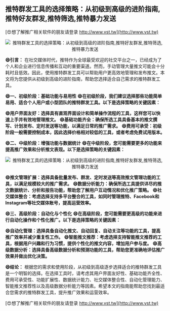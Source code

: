 ## **推特群发工具的选择策略：从初级到高级的进阶指南,推特好友群发,推特筛选,推特暴力发送**

[😍想了解推广相关软件的朋友请登录 http://www.vst.tw](http://www.vst.tw)

 <center><img src="https://vst.tw/MP4/tuiguang/png/4.png" alt="推特群发工具的选择策略：从初级到高级的进阶指南,推特好友群发,推特筛选,推特暴力发送"></center>

**😄引言：**
在社交媒体时代，推特作为全球最受欢迎的社交平台之一，已经成为了个人和企业进行信息传播和互动的重要渠道。然而，手动管理大量推文可能会十分耗时且低效。因此，使用推特群发工具可以帮助用户更高效地管理和发布推文。本文将为您提供从初级到高级的进阶指南，帮助您选择适合自己需求的推特群发工具。

**😄一、初级阶段：基础功能与易用性**
**😄在初级阶段，我们建议选择那些功能简单易用、适合个人用户或小型团队的推特群发工具。以下是选择策略的关键因素：**

**😄用户界面友好：选择具有直观界面设计和简单操作流程的工具，这样您可以快速上手并有效地管理推文。**
**😄基础功能齐全：确保所选工具具备基本的推文撰写、计划发布、定时发送等功能，以满足日常的推广需求。**
**😄费用可承受：初级阶段一般需要控制成本，因此选择价格相对较低的工具，或者考虑免费试用版本。**

**😄二、中级阶段：增强功能与数据统计**
**😄在中级阶段，您可能需要更多的功能来提高推广效果和分析推文表现。以下是选择策略的关键因素：**

 <center><img src="https://vst.tw/MP4/tuiguang/png/8.png" alt="推特群发工具的选择策略：从初级到高级的进阶指南,推特好友群发,推特筛选,推特暴力发送"></center>

**😄推文管理扩展：选择具备批量发布、群发、定时发送等高效推文管理功能的工具，以满足规模较大的推广需求。**
**😄数据分析能力：确保所选工具提供详尽的推文数据统计、分析和报告功能，帮助您了解用户互动情况和优化推广策略。**
**😄社交媒体整合：考虑选择支持多平台整合的工具，如同时管理推特、Facebook和Instagram等社交媒体账号，提高运营效率。**

**😄三、高级阶段：自动化与个性化**
**😄在高级阶段，您可能需要更高级的功能来进行自动化操作和个性化推广。以下是选择策略的关键因素：**

**😄自动化管理：选择具备自动化推文、自动回复、自动关注等功能的工具，提高推广效率并减少重复性工作。**
**😄智能推文推荐：考虑选择支持智能推文推荐的工具，根据用户兴趣和行为习惯，提供个性化的推文内容，增加用户参与度。**
**😄高级数据分析：选择具备高级数据分析和预测功能的工具，帮助您更准确地评估推广效果并做出优化决策。**

**😄结论：**
根据您的需求和使用阶段，从初级到高级逐步选择适合的推特群发工具是一个明智的选择。在选择工具时，请考虑其用户界面友好性、基础功能齐全性、费用可承受性、功能扩展性、数据统计能力、社交媒体整合性、自动化管理能力、智能推文推荐性以及高级数据分析能力等因素。希望本文的指南能帮助您找到最适合您需求的推特群发工具，提升推广效果和运营效率。

[😍想了解推广相关软件的朋友请登录 http://www.vst.tw](http://www.vst.tw)



